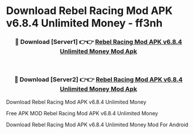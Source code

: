 # Download Rebel Racing Mod APK v6.8.4 Unlimited Money - ff3nh



<div align="center">
<h3>🔴 Download [Server1] 👉👉 <a href="https://momento.my/?title=Rebel_Racing_Mod_APK_v6.8.4_Unlimited_Money">Rebel Racing Mod APK v6.8.4 Unlimited Money Mod Apk</a></h3><br>

<h3>🔴 Download [Server2] 👉👉 <a href="https://momento.my/?title=Rebel_Racing_Mod_APK_v6.8.4_Unlimited_Money">Rebel Racing Mod APK v6.8.4 Unlimited Money Mod Apk</a></h3>
</div>



Download Rebel Racing Mod APK v6.8.4 Unlimited Money 

Free APK MOD Rebel Racing Mod APK v6.8.4 Unlimited Money 

Download Rebel Racing Mod APK v6.8.4 Unlimited Money Mod For Android

